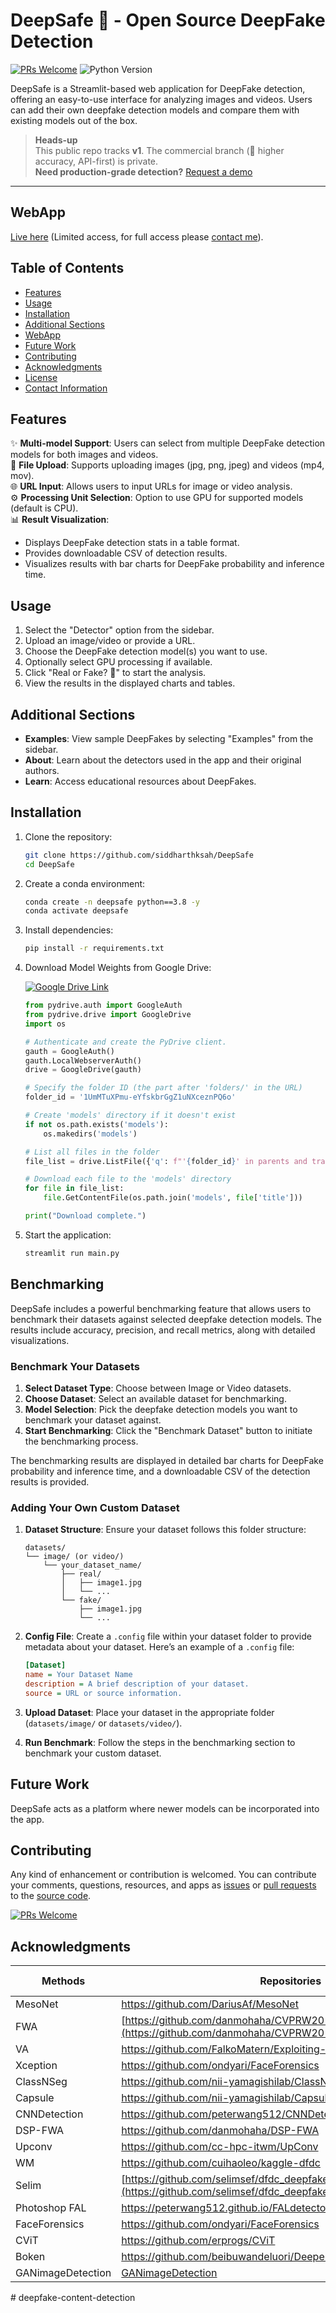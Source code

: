 # DeepSafe 🐶 - Open Source DeepFake Detection

[![PRs Welcome](https://img.shields.io/badge/PRs-welcome-brightgreen.svg?style=flat-square)](http://makeapullrequest.com)
![Python Version](https://img.shields.io/badge/python-3.8%2B-blue)

DeepSafe is a Streamlit-based web application for DeepFake detection, offering an easy-to-use interface for analyzing images and videos. Users can add their own deepfake detection models and compare them with existing models out of the box.

> **Heads-up**  
> This public repo tracks **v1**. The commercial branch (🎯 higher accuracy, API-first) is private.  
> **Need production-grade detection?** [Request a demo](mailto:sujan00012345@gmail.com?subject=DeepSafe%20Enterprise%20Demo)

---

## WebApp

[Live here](#) (Limited access, for full access please [contact me](mailto:sujan00012345@gmail.com)).

## Table of Contents

- [Features](#features)
- [Usage](#usage)
- [Installation](#installation)
- [Additional Sections](#additional-sections)
- [WebApp](#webapp)
- [Future Work](#future-work)
- [Contributing](#contributing)
- [Acknowledgments](#acknowledgments)
- [License](#license)
- [Contact Information](#contact-information)

## Features

✨ **Multi-model Support**: Users can select from multiple DeepFake detection models for both images and videos.  
📁 **File Upload**: Supports uploading images (jpg, png, jpeg) and videos (mp4, mov).  
🌐 **URL Input**: Allows users to input URLs for image or video analysis.  
⚙️ **Processing Unit Selection**: Option to use GPU for supported models (default is CPU).  
📊 **Result Visualization**: 
- Displays DeepFake detection stats in a table format.
- Provides downloadable CSV of detection results.
- Visualizes results with bar charts for DeepFake probability and inference time.

## Usage

1. Select the "Detector" option from the sidebar.
2. Upload an image/video or provide a URL.
3. Choose the DeepFake detection model(s) you want to use.
4. Optionally select GPU processing if available.
5. Click "Real or Fake? 🤔" to start the analysis.
6. View the results in the displayed charts and tables.

## Additional Sections

- **Examples**: View sample DeepFakes by selecting "Examples" from the sidebar.
- **About**: Learn about the detectors used in the app and their original authors.
- **Learn**: Access educational resources about DeepFakes.

## Installation

1. Clone the repository:
    ```bash
    git clone https://github.com/siddharthksah/DeepSafe
    cd DeepSafe
    ```
2. Create a conda environment:
    ```bash
    conda create -n deepsafe python==3.8 -y
    conda activate deepsafe
    ```
3. Install dependencies:
    ```bash
    pip install -r requirements.txt
    ```
4. Download Model Weights from Google Drive:

    <a href="https://drive.google.com/drive/folders/1bdzx0TJELfHQ4dDtzeTFtTFMpO4U7I-O?usp=drive_link" target="_blank">
        <img src="https://img.shields.io/badge/Download%20Models-Google%20Drive-blue?style=for-the-badge&logo=googledrive" alt="Google Drive Link">
    </a>

    ```python
    from pydrive.auth import GoogleAuth
    from pydrive.drive import GoogleDrive
    import os

    # Authenticate and create the PyDrive client.
    gauth = GoogleAuth()
    gauth.LocalWebserverAuth()
    drive = GoogleDrive(gauth)

    # Specify the folder ID (the part after 'folders/' in the URL)
    folder_id = '1UmMTuXPmu-eYfskbrGgZ1uNXceznPQ6o'

    # Create 'models' directory if it doesn't exist
    if not os.path.exists('models'):
        os.makedirs('models')

    # List all files in the folder
    file_list = drive.ListFile({'q': f"'{folder_id}' in parents and trashed=false"}).GetList()

    # Download each file to the 'models' directory
    for file in file_list:
        file.GetContentFile(os.path.join('models', file['title']))

    print("Download complete.")
    ```
5. Start the application:
    ```bash
    streamlit run main.py
    ```

## Benchmarking

DeepSafe includes a powerful benchmarking feature that allows users to benchmark their datasets against selected deepfake detection models. The results include accuracy, precision, and recall metrics, along with detailed visualizations.

### Benchmark Your Datasets

1. **Select Dataset Type**: Choose between Image or Video datasets.
2. **Choose Dataset**: Select an available dataset for benchmarking.
3. **Model Selection**: Pick the deepfake detection models you want to benchmark your dataset against.
4. **Start Benchmarking**: Click the "Benchmark Dataset" button to initiate the benchmarking process.

The benchmarking results are displayed in detailed bar charts for DeepFake probability and inference time, and a downloadable CSV of the detection results is provided.

### Adding Your Own Custom Dataset

1. **Dataset Structure**: Ensure your dataset follows this folder structure:
    ```
    datasets/
    └── image/ (or video/)
        └── your_dataset_name/
            ├── real/
            │   ├── image1.jpg
            │   └── ...
            └── fake/
                ├── image1.jpg
                └── ...
    ```
2. **Config File**: Create a `.config` file within your dataset folder to provide metadata about your dataset. Here’s an example of a `.config` file:
    ```ini
    [Dataset]
    name = Your Dataset Name
    description = A brief description of your dataset.
    source = URL or source information.
    ```
3. **Upload Dataset**: Place your dataset in the appropriate folder (`datasets/image/` or `datasets/video/`).

4. **Run Benchmark**: Follow the steps in the benchmarking section to benchmark your custom dataset.

## Future Work

DeepSafe acts as a platform where newer models can be incorporated into the app.

## Contributing

Any kind of enhancement or contribution is welcomed. You can contribute your comments, questions, resources, and apps as [issues](https://github.com/siddharthksah/DeepSafe/issues) or [pull requests](https://github.com/siddharthksah/DeepSafe/pulls) to the [source code](https://github.com/siddharthksah/DeepSafe).

[![PRs Welcome](https://img.shields.io/badge/PRs-welcome-brightgreen.svg?style=flat-square)](http://makeapullrequest.com)

## Acknowledgments

| Methods       | Repositories                                                                                                     | Release Date |
| ------------- | ---------------------------------------------------------------------------------------------------------------- | ------------ |
| MesoNet       | https://github.com/DariusAf/MesoNet                                                                              | 2018.09      |
| FWA           | [https://github.com/danmohaha/CVPRW2019_Face_Artifacts](https://github.com/danmohaha/CVPRW2019_Face_Artifacts)  | 2018.11      |
| VA            | https://github.com/FalkoMatern/Exploiting-Visual-Artifacts                                                       | 2019.01      |
| Xception      | https://github.com/ondyari/FaceForensics                                                                         | 2019.01      |
| ClassNSeg     | https://github.com/nii-yamagishilab/ClassNSeg                                                                    | 2019.06      |
| Capsule       | https://github.com/nii-yamagishilab/Capsule-Forensics-v2                                                         | 2019.1       |
| CNNDetection  | https://github.com/peterwang512/CNNDetection                                                                     | 2019.12      |
| DSP-FWA       | https://github.com/danmohaha/DSP-FWA                                                                             | 2019.11      |
| Upconv        | https://github.com/cc-hpc-itwm/UpConv                                                                            | 2020.03      |
| WM            | https://github.com/cuihaoleo/kaggle-dfdc                                                                         | 2020.07      |
| Selim         | [https://github.com/selimsef/dfdc_deepfake_challenge](https://github.com/selimsef/dfdc_deepfake_challenge)       | 2020.07      |
| Photoshop FAL | https://peterwang512.github.io/FALdetector/                                                                      | 2019         |
| FaceForensics | https://github.com/ondyari/FaceForensics                                                                         | 2018.03      |
| CViT          | https://github.com/erprogs/CViT                                                                                  | 2021         |
| Boken         | https://github.com/beibuwandeluori/DeeperForensicsChallengeSolution                                              | 2020         |
| GANimageDetection | [GANimageDetection](https://github.com/grip-unina/GANimageDetection) | [License](https://github.com/grip-unina/GANimageDetection/blob/main/LICENSE.md) |
#   d e e p f a k e - c o n t e n t - d e t e c t i o n  
 